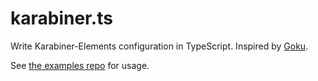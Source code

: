 # karabiner.ts

Write Karabiner-Elements configuration in TypeScript. Inspired by [Goku](https://github.com/yqrashawn/GokuRakuJoudo). 

See [the examples repo](https://github.com/evan-liu/karabiner.ts.examples) for usage. 
